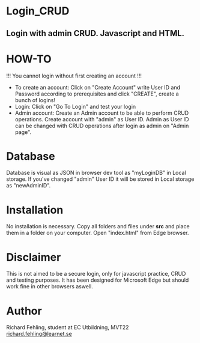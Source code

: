 # Login_CRUD
## Login with admin CRUD. Javascript and HTML.

# HOW-TO
!!! You cannot login without first creating an account !!!
- To create an account:
Click on "Create Account"
write User ID and Password according to prerequisites and click "CREATE",
create a bunch of logins!
- Login:
Click on "Go To Login" and test your login
- Admin account:
Create an Admin account to be able to perform CRUD operations.
Create account with "admin" as User ID. Admin as User ID can be
changed with CRUD operations after login as admin on "Admin page".

# Database
Database is visual as JSON in browser dev tool as "myLoginDB" in
Local storage. If you've changed "admin" User ID it will be stored
in Local storage as "newAdminID".

# Installation
No installation is necessary. Copy all folders and files under **src**
and place them in a folder on your computer. Open "index.html" from Edge
browser.

# Disclaimer
This is not aimed to be a secure login, only for javascript practice, CRUD
and testing purposes. It has been designed for Microsoft Edge but should work
fine in other browsers aswell.

# Author
Richard Fehling, student at EC Utbildning, MVT22<br/>
richard.fehling@learnet.se